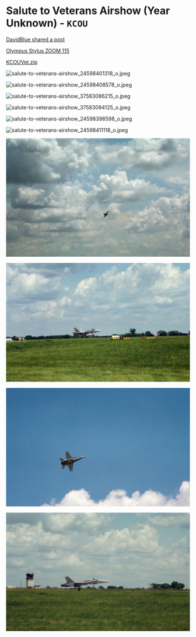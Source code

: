 # Salute to Veterans Airshow (Year Unknown) - `KCOU`

[DavidBlue shared a post](https://pixelfed.social/i/web/post/18370)

[Olympus Stylus ZOOM 115](https://www.flickr.com/photos/davidblue/albums/72157688574329751)

[KCOUVet.zip](Salute%20to%20Veterans%20Airshow%20(Year%20Unknown)%20-%20KCOU.assets/KCOUVet.zip)

![salute-to-veterans-airshow_24598401318_o.jpeg](Salute%20to%20Veterans%20Airshow%20(Year%20Unknown)%20-%20KCOU.assets/salute-to-veterans-airshow_24598401318_o.jpeg)

![salute-to-veterans-airshow_24598408578_o.jpeg](Salute%20to%20Veterans%20Airshow%20(Year%20Unknown)%20-%20KCOU.assets/salute-to-veterans-airshow_24598408578_o.jpeg)

![salute-to-veterans-airshow_37583086215_o.jpeg](Salute%20to%20Veterans%20Airshow%20(Year%20Unknown)%20-%20KCOU.assets/salute-to-veterans-airshow_37583086215_o.jpeg)

![salute-to-veterans-airshow_37583094125_o.jpeg](Salute%20to%20Veterans%20Airshow%20(Year%20Unknown)%20-%20KCOU.assets/salute-to-veterans-airshow_37583094125_o.jpeg)

![salute-to-veterans-airshow_24598398598_o.jpeg](Salute%20to%20Veterans%20Airshow%20(Year%20Unknown)%20-%20KCOU.assets/salute-to-veterans-airshow_24598398598_o.jpeg)

![salute-to-veterans-airshow_24598411118_o.jpeg](Salute%20to%20Veterans%20Airshow%20(Year%20Unknown)%20-%20KCOU.assets/salute-to-veterans-airshow_24598411118_o.jpeg)

![salute-to-veterans-airshow_24598437748_o.jpeg](Salute%20to%20Veterans%20Airshow%20(Year%20Unknown)%20-%20KCOU.assets/salute-to-veterans-airshow_24598437748_o.jpeg)

![salute-to-veterans-airshow_37583115935_o.jpeg](Salute%20to%20Veterans%20Airshow%20(Year%20Unknown)%20-%20KCOU.assets/salute-to-veterans-airshow_37583115935_o.jpeg)

![salute-to-veterans-airshow_37583116315_o.jpeg](Salute%20to%20Veterans%20Airshow%20(Year%20Unknown)%20-%20KCOU.assets/salute-to-veterans-airshow_37583116315_o.jpeg)

![salute-to-veterans-airshow_38414384356_o.jpeg](Salute%20to%20Veterans%20Airshow%20(Year%20Unknown)%20-%20KCOU.assets/salute-to-veterans-airshow_38414384356_o.jpeg)

